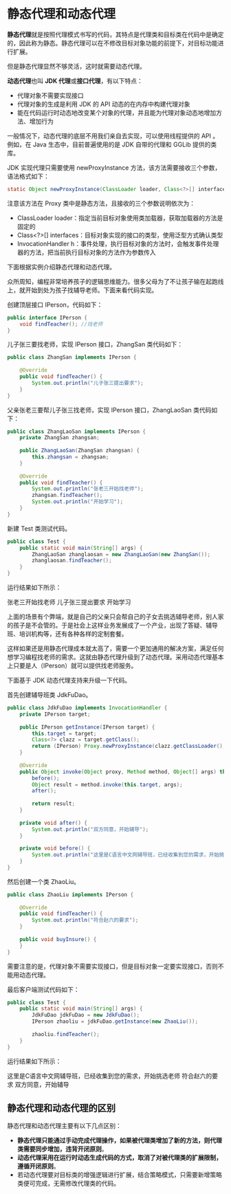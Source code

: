# 静态代理和动态代理

**静态代理**就是按照代理模式书写的代码，其特点是代理类和目标类在代码中是确定的，因此称为静态。静态代理可以在不修改目标对象功能的前提下，对目标功能进行扩展。

但是静态代理显然不够灵活，这时就需要动态代理。

**动态代理**也叫 **JDK 代理**或**接口代理**，有以下特点：

- 代理对象不需要实现接口
- 代理对象的生成是利用 JDK 的 API 动态的在内存中构建代理对象
- 能在代码运行时动态地改变某个对象的代理，并且能为代理对象动态地增加方法、增加行为


一般情况下，动态代理的底层不用我们亲自去实现，可以使用线程提供的 API 。例如，在 Java 生态中，目前普遍使用的是 JDK 自带的代理和 GGLib 提供的类库。

JDK 实现代理只需要使用 newProxyInstance 方法，该方法需要接收三个参数，语法格式如下：

```java
static Object newProxyInstance(ClassLoader loader, Class<?>[] interfaces, InvocationHandler h )
```

注意该方法在 Proxy 类中是静态方法，且接收的三个参数说明依次为：

- ClassLoader loader：指定当前目标对象使用类加载器，获取加载器的方法是固定的
- Class<?>[] interfaces：目标对象实现的接口的类型，使用泛型方式确认类型
- InvocationHandler h：事件处理，执行目标对象的方法时，会触发事件处理器的方法，把当前执行目标对象的方法作为参数传入


下面根据实例介绍静态代理和动态代理。

众所周知，编程非常培养孩子的逻辑思维能力。很多父母为了不让孩子输在起跑线上，就开始到处为孩子找辅导老师。下面来看代码实现。

创建顶层接口 IPerson，代码如下：

```java
public interface IPerson {    
    void findTeacher(); //找老师
}
```

儿子张三要找老师，实现 IPerson 接口，ZhangSan 类代码如下：

```java
public class ZhangSan implements IPerson {    
    
    @Override    
    public void findTeacher() {        
        System.out.println("儿子张三提出要求");    
    }
}
```

父亲张老三要帮儿子张三找老师，实现 IPerson 接口，ZhangLaoSan 类代码如下：

```java
public class ZhangLaoSan implements IPerson {    
    private ZhangSan zhangsan;   
    
    public ZhangLaoSan(ZhangSan zhangsan) {        
        this.zhangsan = zhangsan;    
    }    
    
    @Override    
    public void findTeacher() {        
        System.out.println("张老三开始找老师");        
        zhangsan.findTeacher();        
        System.out.println("开始学习");    
    }
}
```

新建 Test 类测试代码。

```java
public class Test {    
    public static void main(String[] args) {        
        ZhangLaoSan zhanglaosan = new ZhangLaoSan(new ZhangSan());        
        zhanglaosan.findTeacher();    
    }
}
```

运行结果如下所示：

张老三开始找老师
儿子张三提出要求
开始学习

上面的场景有个弊端，就是自己的父亲只会帮自己的子女去挑选辅导老师，别人家的孩子是不会管的。于是社会上这样业务发展成了一个产业，出现了答疑、辅导班、培训机构等，还有各种各样的定制套餐。

这样如果还是用静态代理成本就太高了，需要一个更加通用的解决方案，满足任何想学习编程找老师的需求。这就由静态代理升级到了动态代理。采用动态代理基本上只要是人（IPerson）就可以提供找老师服务。

下面基于 JDK 动态代理支持来升级一下代码。

首先创建辅导班类 JdkFuDao。

```java
public class JdkFuDao implements InvocationHandler {    
    private IPerson target;    
    
    public IPerson getInstance(IPerson target) {        
        this.target = target;        
        Class<?> clazz = target.getClass();        
        return (IPerson) Proxy.newProxyInstance(clazz.getClassLoader(), clazz.getInterfaces(), this);    
    }    
    
    @Override    
    public Object invoke(Object proxy, Method method, Object[] args) throws Throwable {        
        before();        
        Object result = method.invoke(this.target, args);        
        after();       
        
        return result;    
    }    
    
    private void after() {        
        System.out.println("双方同意，开始辅导");    
    }    
    
    private void before() {        
        System.out.println("这里是C语言中文网辅导班，已经收集到您的需求，开始挑选老师");    
    }
}
```

然后创建一个类 ZhaoLiu。

```java
public class ZhaoLiu implements IPerson {    
    
    @Override    
    public void findTeacher() {        
        System.out.println("符合赵六的要求");    
    }    
    
    public void buyInsure() {    
    }
}
```

需要注意的是，代理对象不需要实现接口，但是目标对象一定要实现接口，否则不能用动态代理。

最后客户端测试代码如下：

```java
public class Test {    
    public static void main(String[] args) {        
        JdkFuDao jdkFuDao = new JdkFuDao();        
        IPerson zhaoliu = jdkFuDao.getInstance(new ZhaoLiu());
        
        zhaoliu.findTeacher();    
    }
}
```

运行结果如下所示：

这里是C语言中文网辅导班，已经收集到您的需求，开始挑选老师
符合赵六的要求
双方同意，开始辅导

## 静态代理和动态代理的区别

静态代理和动态代理主要有以下几点区别：

- **静态代理只能通过手动完成代理操作，如果被代理类增加了新的方法，则代理类需要同步增加，违背开闭原则**。
- **动态代理采用在运行时动态生成代码的方式，取消了对被代理类的扩展限制，遵循开闭原则**。
- 若动态代理要对目标类的增强逻辑进行扩展，结合策略模式，只需要新增策略类便可完成，无需修改代理类的代码。